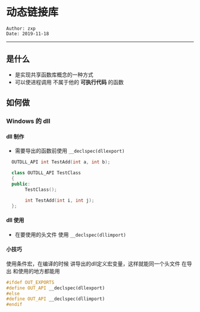# 动态链接库
```
Author: zxp
Date: 2019-11-18
```
---
## 是什么
* 是实现共享函数库概念的一种方式
* 可以使进程调用 不属于他的 **可执行代码** 的函数


## 如何做
### Windows 的 dll
#### dll 制作
* 需要导出的函数前使用  ```__declspec(dllexport)```

```C++
  OUTDLL_API int TestAdd(int a, int b);

  class OUTDLL_API TestClass
  {
  public:
	   TestClass();

	   int TestAdd(int i, int j);
  };

```

#### dll 使用
* 在要使用的头文件 使用 ```__declspec(dllimport)```

#### 小技巧
使用条件宏，在编译的时候 讲导出的dll定义宏变量，这样就能同一个头文件 在导出 和使用的地方都能用

  ```C++
  #ifdef OUT_EXPORTS
  #define OUT_API __declspec(dllexport)
  #else
  #define OUT_API __declspec(dllimport)
  #endif
  ```
